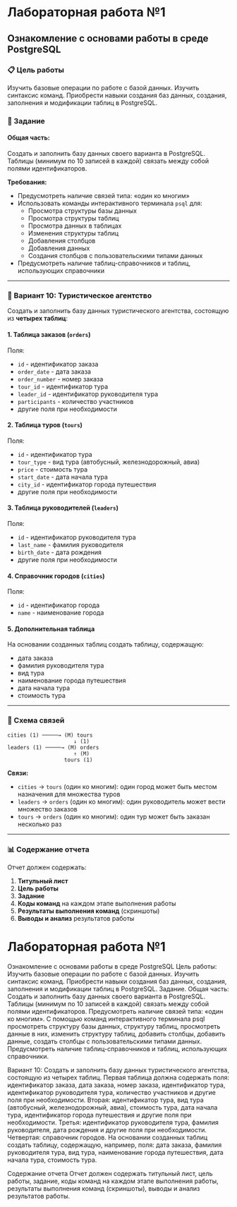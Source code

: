 # Лабораторная работа №1
## Ознакомление с основами работы в среде PostgreSQL

### 📋 Цель работы
Изучить базовые операции по работе с базой данных. Изучить синтаксис команд. Приобрести навыки создания баз данных, создания, заполнения и модификации таблиц в PostgreSQL.

### 📝 Задание

#### **Общая часть:**
Создать и заполнить базу данных своего варианта в PostgreSQL. Таблицы (минимум по 10 записей в каждой) связать между собой полями идентификаторов. 

**Требования:**
- Предусмотреть наличие связей типа: «один ко многим»
- Использовать команды интерактивного терминала `psql` для:
  - Просмотра структуры базы данных
  - Просмотра структуры таблиц
  - Просмотра данных в таблицах
  - Изменения структуры таблиц
  - Добавления столбцов
  - Добавления данных
  - Создания столбцов с пользовательскими типами данных
- Предусмотреть наличие таблиц-справочников и таблиц, использующих справочники

---

### 🎯 Вариант 10: Туристическое агентство

Создать и заполнить базу данных туристического агентства, состоящую из **четырех таблиц**:

#### **1. Таблица заказов** (`orders`)
Поля:
- `id` - идентификатор заказа
- `order_date` - дата заказа
- `order_number` - номер заказа
- `tour_id` - идентификатор тура
- `leader_id` - идентификатор руководителя тура
- `participants` - количество участников
- другие поля при необходимости

#### **2. Таблица туров** (`tours`)
Поля:
- `id` - идентификатор тура
- `tour_type` - вид тура (автобусный, железнодорожный, авиа)
- `price` - стоимость тура
- `start_date` - дата начала тура
- `city_id` - идентификатор города путешествия
- другие поля при необходимости

#### **3. Таблица руководителей** (`leaders`)
Поля:
- `id` - идентификатор руководителя тура
- `last_name` - фамилия руководителя
- `birth_date` - дата рождения
- другие поля при необходимости

#### **4. Справочник городов** (`cities`)
Поля:
- `id` - идентификатор города
- `name` - наименование города

#### **5. Дополнительная таблица**
На основании созданных таблиц создать таблицу, содержащую:
- дата заказа
- фамилия руководителя тура
- вид тура
- наименование города путешествия
- дата начала тура
- стоимость тура

---

### 🔗 Схема связей

```
cities (1) ─────→ (M) tours
                     ↓ (1)
leaders (1) ─────→ (M) orders
                     ↑ (M)
                  tours (1)
```

**Связи:**
- `cities` → `tours` (один ко многим): один город может быть местом назначения для множества туров
- `leaders` → `orders` (один ко многим): один руководитель может вести множество заказов
- `tours` → `orders` (один ко многим): один тур может быть заказан несколько раз

---

### 📊 Содержание отчета

Отчет должен содержать:

1. **Титульный лист**
2. **Цель работы**
3. **Задание**
4. **Коды команд** на каждом этапе выполнения работы
5. **Результаты выполнения команд** (скриншоты)
6. **Выводы и анализ** результатов работы


# Лабораторная работа №1

Ознакомление с основами работы в среде PostgreSQL
Цель работы: Изучить базовые операции по работе с базой данных.
Изучить синтаксис команд. Приобрести навыки создания баз данных,
создания, заполнения и модификации таблиц в PostgreSQL.
Задание. Общая часть: Создать и заполнить базу данных своего
варианта в PostgreSQL. Таблицы (минимум по 10 записей в каждой) связать
между собой полями идентификаторов. Предусмотреть наличие связей типа:
«один ко многим». С помощью команд интерактивного терминала psql
просмотреть структуру базы данных, структуру таблиц, просмотреть данные
в них, изменить структуру таблиц, добавить столбцы, добавить данные,
создать столбцы с пользовательскими типами данных. Предусмотреть
наличие таблиц-справочников и таблиц, использующих справочники.


Вариант 10: Создать и заполнить базу данных туристического
агентства, состоящую из четырех таблиц. Первая таблица должна содержать
поля: идентификатор заказа, дата заказа, номер заказа, идентификатор тура,
идентификатор руководителя тура, количество участников и другие поля при
необходимости. Вторая: идентификатор тура, вид тура (автобусный,
железнодорожный, авиа), стоимость тура, дата начала тура, идентификатор
города путешествия и другие поля при необходимости. Третья:
идентификатор руководителя тура, фамилия руководителя, дата рождения и
другие поля при необходимости. Четвертая: справочник городов. На
основании созданных таблиц создать таблицу, содержащую, например, поля:
дата заказа, фамилия руководителя тура, вид тура, наименование города
путешествия, дата начала тура, стоимость тура.


Содержание отчета
Отчет должен содержать титульный лист, цель работы, задание, коды
команд на каждом этапе выполнения работы, результаты выполнения команд
(скриншоты), выводы и анализ результатов работы.
